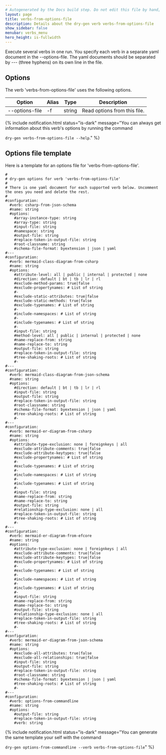 ```yaml
---
# Autogenerated by the Docs build step. Do not edit this file by hand, as your edits will be overwritten by the next Docs build.
layout: page
title: verbs-from-options-file
description: Details about the dry-gen verb verbs-from-options-file
show_sidebar: false
menubar: verbs_menu
hero_height: is-fullwidth
---
```


Execute several verbs in one run. You specify each verb in a separate yaml document in the --options-file. The yaml documents should be separated by --- (three hyphens) on its own line in the file.

## Options

The verb 'verbs-from-options-file' uses the following options.

| Option         | Alias | Type   | Description                  |
| -------------- | ----- | ------ | ---------------------------- |
| --options-file | -f    | string | Read options from this file. |

{% include notification.html status="is-dark"
message="You can always get information about this verb's options by running the command

`dry-gen verbs-from-options-file --help`."
%}

## Options file template

Here is a template for an options file for 'verbs-from-options-file'.

```
#
# dry-gen options for verb 'verbs-from-options-file'
#
# There is one yaml document for each supported verb below. Uncomment the ones you need and delete the rest.
#
#configuration:
  #verb: csharp-from-json-schema
  #name: string
  #options:
    #array-instance-type: string
    #array-type: string
    #input-file: string
    #namespace: string
    #output-file: string
    #replace-token-in-output-file: string
    #root-classname: string
    #schema-file-format: byextension | json | yaml
#---
#configuration:
  #verb: mermaid-class-diagram-from-csharp
  #name: string
  #options:
    #attribute-level: all | public | internal | protected | none
    #direction: default | bt | tb | lr | rl
    #exclude-method-params: true|false
    #exclude-propertynames: # List of string
    #-
    #exclude-static-attributes: true|false
    #exclude-static-methods: true|false
    #exclude-typenames: # List of string
    #-
    #include-namespaces: # List of string
    #-
    #include-typenames: # List of string
    #-
    #input-file: string
    #method-level: all | public | internal | protected | none
    #name-replace-from: string
    #name-replace-to: string
    #output-file: string
    #replace-token-in-output-file: string
    #tree-shaking-roots: # List of string
    #-
#---
#configuration:
  #verb: mermaid-class-diagram-from-json-schema
  #name: string
  #options:
    #direction: default | bt | tb | lr | rl
    #input-file: string
    #output-file: string
    #replace-token-in-output-file: string
    #root-classname: string
    #schema-file-format: byextension | json | yaml
    #tree-shaking-roots: # List of string
    #-
#---
#configuration:
  #verb: mermaid-er-diagram-from-csharp
  #name: string
  #options:
    #attribute-type-exclusion: none | foreignkeys | all
    #exclude-attribute-comments: true|false
    #exclude-attribute-keytypes: true|false
    #exclude-propertynames: # List of string
    #-
    #exclude-typenames: # List of string
    #-
    #include-namespaces: # List of string
    #-
    #include-typenames: # List of string
    #-
    #input-file: string
    #name-replace-from: string
    #name-replace-to: string
    #output-file: string
    #relationship-type-exclusion: none | all
    #replace-token-in-output-file: string
    #tree-shaking-roots: # List of string
    #-
#---
#configuration:
  #verb: mermaid-er-diagram-from-efcore
  #name: string
  #options:
    #attribute-type-exclusion: none | foreignkeys | all
    #exclude-attribute-comments: true|false
    #exclude-attribute-keytypes: true|false
    #exclude-propertynames: # List of string
    #-
    #exclude-typenames: # List of string
    #-
    #include-namespaces: # List of string
    #-
    #include-typenames: # List of string
    #-
    #input-file: string
    #name-replace-from: string
    #name-replace-to: string
    #output-file: string
    #relationship-type-exclusion: none | all
    #replace-token-in-output-file: string
    #tree-shaking-roots: # List of string
    #-
#---
#configuration:
  #verb: mermaid-er-diagram-from-json-schema
  #name: string
  #options:
    #exclude-all-attributes: true|false
    #exclude-all-relationships: true|false
    #input-file: string
    #output-file: string
    #replace-token-in-output-file: string
    #root-classname: string
    #schema-file-format: byextension | json | yaml
    #tree-shaking-roots: # List of string
    #-
#---
#configuration:
  #verb: options-from-commandline
  #name: string
  #options:
    #output-file: string
    #replace-token-in-output-file: string
    #verb: string
```

{% include notification.html status="is-dark"
message="You can generate the same template your self with the command

`dry-gen options-from-commandline --verb verbs-from-options-file`"
%}
